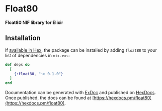 # Float80

**Float80 NIF library for Elixir**

## Installation

If [available in Hex](https://hex.pm/docs/publish), the package can be installed
by adding `float80` to your list of dependencies in `mix.exs`:

```elixir
def deps do
  [
    {:float80, "~> 0.1.0"}
  ]
end
```

Documentation can be generated with [ExDoc](https://github.com/elixir-lang/ex_doc)
and published on [HexDocs](https://hexdocs.pm). Once published, the docs can
be found at [https://hexdocs.pm/float80](https://hexdocs.pm/float80).

